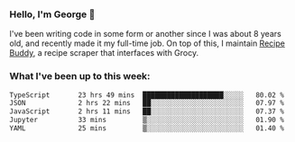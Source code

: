 ### Hello, I'm George 👋

I've been writing code in some form or another since I was about 8 years old, and recently made it my full-time job. On top of this, I maintain [Recipe Buddy](https://github.com/georgegebbett/recipe-buddy), a recipe scraper that interfaces with Grocy.  

<!--
**georgegebbett/georgegebbett** is a ✨ _special_ ✨ repository because its `README.md` (this file) appears on your GitHub profile.

Here are some ideas to get you started:

- 🔭 I’m currently working on ...
- 🌱 I’m currently learning ...
- 👯 I’m looking to collaborate on ...
- 🤔 I’m looking for help with ...
- 💬 Ask me about ...
- 📫 How to reach me: ...
- 😄 Pronouns: ...
- ⚡ Fun fact: ...
-->

### What I've been up to this week:
<!--START_SECTION:waka-->

```txt
TypeScript       23 hrs 49 mins  ████████████████████░░░░░   80.02 %
JSON             2 hrs 22 mins   ██░░░░░░░░░░░░░░░░░░░░░░░   07.97 %
JavaScript       2 hrs 11 mins   ██░░░░░░░░░░░░░░░░░░░░░░░   07.37 %
Jupyter          33 mins         ▒░░░░░░░░░░░░░░░░░░░░░░░░   01.90 %
YAML             25 mins         ▒░░░░░░░░░░░░░░░░░░░░░░░░   01.40 %
```

<!--END_SECTION:waka-->
